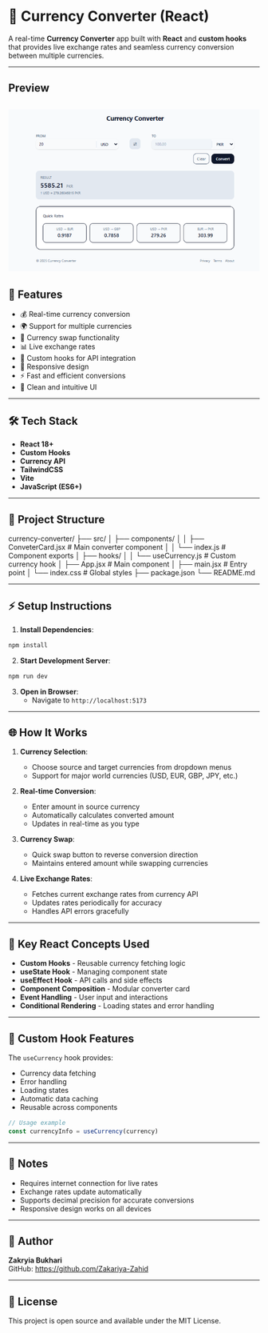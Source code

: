 # 💱 Currency Converter (React)

A real-time **Currency Converter** app built with **React** and **custom hooks** that provides live exchange rates and seamless currency conversion between multiple currencies.

---

## Preview

![alt text](image.png)
---
## 🚀 Features

- 💰 Real-time currency conversion
- 🌍 Support for multiple currencies
- 🔄 Currency swap functionality
- 📊 Live exchange rates
- 🎯 Custom hooks for API integration
- 📱 Responsive design
- ⚡ Fast and efficient conversions
- 🎨 Clean and intuitive UI

---

## 🛠️ Tech Stack

- **React 18+**
- **Custom Hooks**
- **Currency API**
- **TailwindCSS**
- **Vite**
- **JavaScript (ES6+)**

---

## 📂 Project Structure

currency-converter/
├── src/
│   ├── components/
│   │   ├── ConveterCard.jsx # Main converter component
│   │   └── index.js # Component exports
│   ├── hooks/
│   │   └── useCurrency.js # Custom currency hook
│   ├── App.jsx # Main component
│   ├── main.jsx # Entry point
│   └── index.css # Global styles
├── package.json
└── README.md

---

## ⚡ Setup Instructions

1. **Install Dependencies**:
```bash
npm install
```

2. **Start Development Server**:
```bash
npm run dev
```

3. **Open in Browser**:
   - Navigate to `http://localhost:5173`

---

## 🌐 How It Works

1. **Currency Selection**:
   - Choose source and target currencies from dropdown menus
   - Support for major world currencies (USD, EUR, GBP, JPY, etc.)

2. **Real-time Conversion**:
   - Enter amount in source currency
   - Automatically calculates converted amount
   - Updates in real-time as you type

3. **Currency Swap**:
   - Quick swap button to reverse conversion direction
   - Maintains entered amount while swapping currencies

4. **Live Exchange Rates**:
   - Fetches current exchange rates from currency API
   - Updates rates periodically for accuracy
   - Handles API errors gracefully

---

## 🔧 Key React Concepts Used

- **Custom Hooks** - Reusable currency fetching logic
- **useState Hook** - Managing component state
- **useEffect Hook** - API calls and side effects
- **Component Composition** - Modular converter card
- **Event Handling** - User input and interactions
- **Conditional Rendering** - Loading states and error handling

---

## 🎯 Custom Hook Features

The `useCurrency` hook provides:
- Currency data fetching
- Error handling
- Loading states
- Automatic data caching
- Reusable across components

```jsx
// Usage example
const currencyInfo = useCurrency(currency)
```

---

## 📌 Notes

- Requires internet connection for live rates
- Exchange rates update automatically
- Supports decimal precision for accurate conversions
- Responsive design works on all devices

---

## 🙌 Author

**Zakryia Bukhari**  
GitHub: https://github.com/Zakariya-Zahid

---

## 📄 License

This project is open source and available under the MIT License.